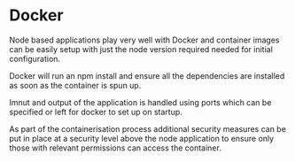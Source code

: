 # Docker

Node based applications play very well with Docker and container images can be easily setup with just the node version
required needed for initial configuration.

Docker will run an npm install and ensure all the dependencies are installed as soon as the container is spun up.

Imnut and output of the application is handled using ports which can be specified or left for docker to set up on startup.

As part of the containerisation process additional security measures can be put in place at a security level above the node
application to ensure only those with relevant permissions can access the container.


